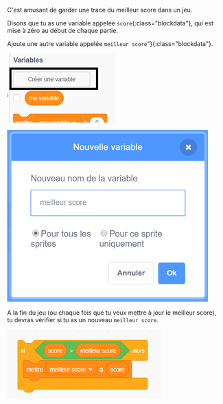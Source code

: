 C'est amusant de garder une trace du meilleur score dans un jeu.

Disons que tu as une variable appelée `score`{:class="blockdata"}, qui est mise à zéro au début de chaque partie.

Ajoute une autre variable appelée `meilleur score`"}{:class="blockdata"}.

![menu des variables avec Créer une variable en surbrillance](images/make-variable-annotated.png)

![boite de dialogue nouvelle variable avec meilleur score en temps que nouveau nom](images/make-high-score-variable.png)

A la fin du jeu (ou chaque fois que tu veux mettre à jour le meilleur score), tu devras vérifier si tu as un nouveau `meilleur score`.

![code en bloc qui donnent le meilleur score égal au score](images/check-for-high-score.png)